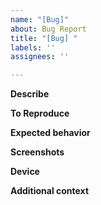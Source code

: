 ```yaml
---
name: "[Bug]"
about: Bug Report
title: "[Bug] "
labels: ''
assignees: ''

---
```


**Describe**  

**To Reproduce**  

**Expected behavior**  

**Screenshots**  

**Device**  

**Additional context**
